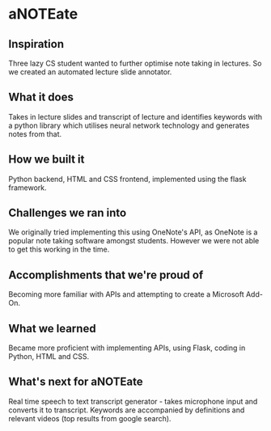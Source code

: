 # aNOTEate
## Inspiration
Three lazy CS student wanted to further optimise note taking in lectures. So we created an automated lecture slide annotator.
## What it does
Takes in lecture slides and transcript of lecture and identifies keywords with a python library which utilises neural network technology and generates notes from that.
## How we built it
Python backend, HTML and CSS frontend, implemented using the flask framework.
## Challenges we ran into
We originally tried implementing this using OneNote's API, as OneNote is a popular note taking software amongst students. However we were not able to get this working in the time. 
## Accomplishments that we're proud of
Becoming more familiar with APIs and attempting to create a Microsoft Add-On. 
## What we learned
Became more proficient with implementing APIs, using Flask, coding in Python, HTML and CSS.
## What's next for aNOTEate
Real time speech to text transcript generator - takes microphone input and converts it to transcript.
Keywords are accompanied by definitions and relevant videos (top results from google search).
